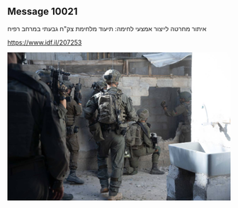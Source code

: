 ## Message 10021

איתור מחרטה לייצור אמצעי לחימה:
תיעוד מלחימת צק"ח גבעתי במרחב רפיח

https://www.idf.il/207253

![Photo](10021/10021_photo.jpg)
